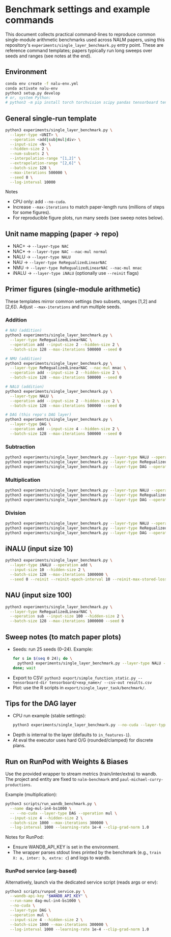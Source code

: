# Benchmark settings and example commands

This document collects practical command-lines to reproduce common single-module arithmetic benchmarks used across NALM papers, using this repository's `experiments/single_layer_benchmark.py` entry point. These are reference command templates; papers typically run long sweeps over seeds and ranges (see notes at the end).

## Environment

```bash
conda env create -f nalu-env.yml
conda activate nalu-env
python3 setup.py develop
# or, system Python:
# python3 -m pip install torch torchvision scipy pandas tensorboard tensorboardX tensorflow-macos
```

## General single-run template

```bash
python3 experiments/single_layer_benchmark.py \
  --layer-type <UNIT> \
  --operation <add|sub|mul|div> \
  --input-size <N> \
  --hidden-size 2 \
  --num-subsets 2 \
  --interpolation-range "[1,2]" \
  --extrapolation-range "[2,6]" \
  --batch-size 128 \
  --max-iterations 500000 \
  --seed 0 \
  --log-interval 10000
```

Notes
- CPU only: add `--no-cuda`.
- Increase `--max-iterations` to match paper-length runs (millions of steps for some figures).
- For reproducible figure plots, run many seeds (see sweep notes below).

## Unit name mapping (paper → repo)

- NAC+ → `--layer-type NAC`
- NAC* → `--layer-type NAC --nac-mul normal`
- NALU → `--layer-type NALU`
- NAU → `--layer-type ReRegualizedLinearNAC`
- NMU → `--layer-type ReRegualizedLinearNAC --nac-mul mnac`
- iNALU → `--layer-type iNALU` (optionally use `--reinit` flags)

## Primer figures (single-module arithmetic)

These templates mirror common settings (two subsets, ranges [1,2] and [2,6]). Adjust `--max-iterations` and run multiple seeds.

### Addition
```bash
# NAU (addition)
python3 experiments/single_layer_benchmark.py \
  --layer-type ReRegualizedLinearNAC \
  --operation add --input-size 2 --hidden-size 2 \
  --batch-size 128 --max-iterations 500000 --seed 0

# NMU (addition)
python3 experiments/single_layer_benchmark.py \
  --layer-type ReRegualizedLinearNAC --nac-mul mnac \
  --operation add --input-size 2 --hidden-size 2 \
  --batch-size 128 --max-iterations 500000 --seed 0

# NALU (addition)
python3 experiments/single_layer_benchmark.py \
  --layer-type NALU \
  --operation add --input-size 2 --hidden-size 2 \
  --batch-size 128 --max-iterations 500000 --seed 0

# DAG (this repo's DAG layer)
python3 experiments/single_layer_benchmark.py \
  --layer-type DAG \
  --operation add --input-size 4 --hidden-size 2 \
  --batch-size 128 --max-iterations 500000 --seed 0
```

### Subtraction
```bash
python3 experiments/single_layer_benchmark.py --layer-type NALU --operation sub --input-size 2 --hidden-size 2 --batch-size 128 --max-iterations 500000 --seed 0
python3 experiments/single_layer_benchmark.py --layer-type ReRegualizedLinearNAC --operation sub --input-size 2 --hidden-size 2 --batch-size 128 --max-iterations 500000 --seed 0
python3 experiments/single_layer_benchmark.py --layer-type DAG --operation sub --input-size 4 --hidden-size 2 --batch-size 128 --max-iterations 500000 --seed 0
```

### Multiplication
```bash
python3 experiments/single_layer_benchmark.py --layer-type NALU --operation mul --input-size 2 --hidden-size 2 --batch-size 128 --max-iterations 500000 --seed 0
python3 experiments/single_layer_benchmark.py --layer-type ReRegualizedLinearNAC --nac-mul mnac --operation mul --input-size 2 --hidden-size 2 --batch-size 128 --max-iterations 500000 --seed 0
python3 experiments/single_layer_benchmark.py --layer-type DAG --operation mul --input-size 4 --hidden-size 2 --batch-size 128 --max-iterations 500000 --seed 0
```

### Division
```bash
python3 experiments/single_layer_benchmark.py --layer-type NALU --operation div --input-size 2 --hidden-size 2 --batch-size 128 --max-iterations 500000 --seed 0
python3 experiments/single_layer_benchmark.py --layer-type ReRegualizedLinearNAC --operation div --input-size 2 --hidden-size 2 --batch-size 128 --max-iterations 500000 --seed 0
python3 experiments/single_layer_benchmark.py --layer-type DAG --operation div --input-size 4 --hidden-size 2 --batch-size 128 --max-iterations 500000 --seed 0
```

## iNALU (input size 10)

```bash
python3 experiments/single_layer_benchmark.py \
  --layer-type iNALU --operation add \
  --input-size 10 --hidden-size 2 \
  --batch-size 128 --max-iterations 1000000 \
  --seed 0 --reinit --reinit-epoch-interval 10 --reinit-max-stored-losses 5000 --reinit-loss-thr 1.0
```

## NAU (input size 100)

```bash
python3 experiments/single_layer_benchmark.py \
  --layer-type ReRegualizedLinearNAC \
  --operation sub --input-size 100 --hidden-size 2 \
  --batch-size 128 --max-iterations 1000000 --seed 0
```

## Sweep notes (to match paper plots)

- Seeds: run 25 seeds (0–24). Example:
  ```bash
  for s in $(seq 0 24); do \
    python3 experiments/single_layer_benchmark.py --layer-type NALU --operation add --input-size 2 --hidden-size 2 --batch-size 128 --max-iterations 500000 --seed $s &
  done; wait
  ```
- Export to CSV: `python3 export/simple_function_static.py --tensorboard-dir tensorboard/<exp_name>/ --csv-out results.csv`
- Plot: use the R scripts in `export/single_layer_task/benchmark/`.

## Tips for the DAG layer

- CPU run example (stable settings):
  ```bash
  python3 experiments/single_layer_benchmark.py --no-cuda --layer-type DAG --operation add --input-size 4 --hidden-size 2 --batch-size 64 --max-iterations 300000 --learning-rate 1e-4 --clip-grad-norm 1.0
  ```
- Depth is internal to the layer (defaults to `in_features-1`).
- At eval the executor uses hard O/G (rounded/clamped) for discrete plans.

## Run on RunPod with Weights & Biases

Use the provided wrapper to stream metrics (train/inter/extra) to wandb. The project and entity are fixed to `nalm-benchmark` and `paul-michael-curry-productions`.

Example (multiplication):

```bash
python3 scripts/run_wandb_benchmark.py \
  --name dag-mul-in4-bs1000 \
  -- --no-cuda --layer-type DAG --operation mul \
  --input-size 4 --hidden-size 2 \
  --batch-size 1000 --max-iterations 300000 \
  --log-interval 1000 --learning-rate 1e-4 --clip-grad-norm 1.0
```

Notes for RunPod:
- Ensure WANDB_API_KEY is set in the environment.
- The wrapper parses stdout lines printed by the benchmark (e.g., `train X: a, inter: b, extra: c`) and logs to wandb.

### RunPod service (arg-based)

Alternatively, launch via the dedicated service script (reads args or env):

```bash
python3 scripts/runpod_service.py \
  --wandb-api-key "$WANDB_API_KEY" \
  --run-name dag-mul-in4-bs1000 \
  --no-cuda \
  --layer-type DAG \
  --operation mul \
  --input-size 4 --hidden-size 2 \
  --batch-size 1000 --max-iterations 300000 \
  --log-interval 1000 --learning-rate 1e-4 --clip-grad-norm 1.0
```


